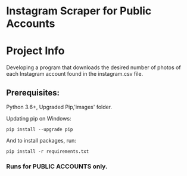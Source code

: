 # Instagram Scraper for Public Accounts

# Project Info

Developing a program that downloads the desired number of photos of each Instagram account found in the instagram.csv file.

## Prerequisites:

Python 3.6+, Upgraded Pip,'images' folder.

Updating pip on Windows:

```
pip install --upgrade pip
```

And to install packages, run:

```
pip install -r requirements.txt
```

### Runs for PUBLIC ACCOUNTS only.
